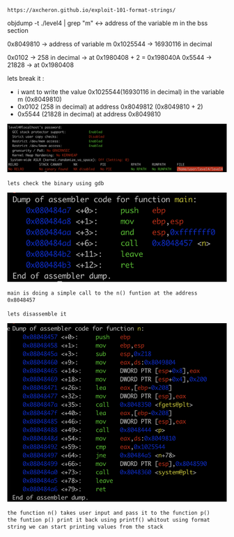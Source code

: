 ```
https://axcheron.github.io/exploit-101-format-strings/
```

objdump -t ./level4 | grep "m"   <-> address of the variable m in the bss section

0x8049810  -> address of variable m
0x1025544 -> 16930116 in decimal

0x0102 -> 258 in decimal -> at 0x1980408 + 2 = 0x198040A
0x5544 -> 21828 -> at 0x1980408

lets break it :

- i want to write the value 0x1025544(16930116 in decimal) in the variable m (0x8049810)
- 0x0102 (258 in decimal) at address 0x8049812 (0x8049810 + 2) 
- 0x5544 (21828 in decimal) at address 0x8049810

![](./resources/level4_protections.png)
```
lets check the binary using gdb
```
![](./resources/level4_main_function.png)
```
main is doing a simple call to the n() funtion at the address 0x8048457

lets disassemble it
```
![](./resources/level4_n_function.png)
```
the function n() takes user input and pass it to the function p()
the funtion p() print it back using printf() whitout using format string we can start printing values from the stack 
```
